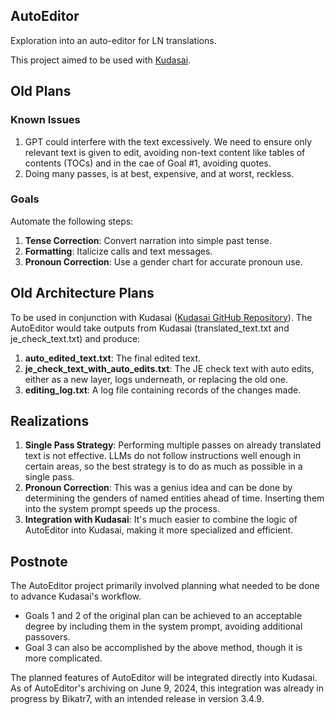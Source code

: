 ## AutoEditor
Exploration into an auto-editor for LN translations.

This project aimed to be used with [Kudasai](https://github.com/Bikatr7/Kudasai).

## Old Plans
### Known Issues
1. GPT could interfere with the text excessively. We need to ensure only relevant text is given to edit, avoiding non-text content like tables of contents (TOCs) and in the cae of Goal #1, avoiding quotes.
2. Doing many passes, is at best, expensive, and at worst, reckless.

### Goals
Automate the following steps:
1. **Tense Correction**: Convert narration into simple past tense.
2. **Formatting**: Italicize calls and text messages.
3. **Pronoun Correction**: Use a gender chart for accurate pronoun use.

## Old Architecture Plans
To be used in conjunction with Kudasai ([Kudasai GitHub Repository](https://github.com/bikatr7/kudasai)). The AutoEditor would take outputs from Kudasai (translated_text.txt and je_check_text.txt) and produce:

1. **auto_edited_text.txt**: The final edited text.
2. **je_check_text_with_auto_edits.txt**: The JE check text with auto edits, either as a new layer, logs underneath, or replacing the old one.
3. **editing_log.txt**: A log file containing records of the changes made.

## Realizations
1. **Single Pass Strategy**: Performing multiple passes on already translated text is not effective. LLMs do not follow instructions well enough in certain areas, so the best strategy is to do as much as possible in a single pass.
2. **Pronoun Correction**: This was a genius idea and can be done by determining the genders of named entities ahead of time. Inserting them into the system prompt speeds up the process.
3. **Integration with Kudasai**: It's much easier to combine the logic of AutoEditor into Kudasai, making it more specialized and efficient.

## Postnote
The AutoEditor project primarily involved planning what needed to be done to advance Kudasai's workflow. 

- Goals 1 and 2 of the original plan can be achieved to an acceptable degree by including them in the system prompt, avoiding additional passovers.
- Goal 3 can also be accomplished by the above method, though it is more complicated.

The planned features of AutoEditor will be integrated directly into Kudasai. As of AutoEditor's archiving on June 9, 2024, this integration was already in progress by Bikatr7, with an intended release in version 3.4.9.